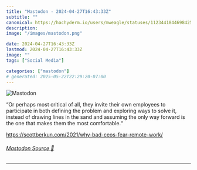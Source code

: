 ```yaml
---
title: "Mastodon - 2024-04-27T16:43:33Z"
subtitle: ""
canonical: https://hachyderm.io/users/mweagle/statuses/112344184469842530
description:
image: "/images/mastodon.png"

date: 2024-04-27T16:43:33Z
lastmod: 2024-04-27T16:43:33Z
image: ""
tags: ["Social Media"]

categories: ["mastodon"]
# generated: 2025-05-22T22:29:20-07:00
---
```

![Mastodon](/images/mastodon.png)

<p>“Or perhaps most critical of all, they invite their own employees to participate in both defining the problem and exploring ways to solve it, instead of drawing lines in the sand and assuming the only way forward is the one that makes them the most comfortable.“</p><p><a href="https://scottberkun.com/2021/why-bad-ceos-fear-remote-work/" target="_blank" rel="nofollow noopener noreferrer" translate="no"><span class="invisible">https://</span><span class="ellipsis">scottberkun.com/2021/why-bad-c</span><span class="invisible">eos-fear-remote-work/</span></a></p>


###### [Mastodon Source 🐘](https://hachyderm.io/@mweagle/112344184469842530)

___
